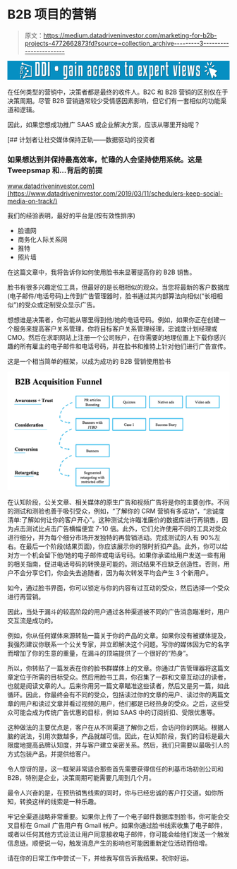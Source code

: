 # B2B 项目的营销

> 原文：<https://medium.datadriveninvestor.com/marketing-for-b2b-projects-4772662873fd?source=collection_archive---------3----------------------->

[![](img/391c9ec8270eac409f1ed002c2d9a738.png)](http://www.track.datadriveninvestor.com/1B9E)

在任何类型的营销中，决策者都是最终的收件人。B2C 和 B2B 营销的区别仅在于决策周期。尽管 B2B 营销通常较少受情感因素影响，但它们有一套相似的功能渠道和逻辑。

因此，如果您想成功推广 SAAS 或企业解决方案，应该从哪里开始呢？

[](https://www.datadriveninvestor.com/2019/03/11/schedulers-keep-social-media-on-track/) [## 计划者让社交媒体保持正轨——数据驱动的投资者

### 如果想达到并保持最高效率，忙碌的人会坚持使用系统。这是 Tweepsmap 和…背后的前提

www.datadriveninvestor.com](https://www.datadriveninvestor.com/2019/03/11/schedulers-keep-social-media-on-track/) 

我们的经验表明，最好的平台是(按有效性排序)

*   脸谱网
*   商务化人际关系网
*   推特
*   照片墙

在这篇文章中，我将告诉你如何使用脸书来显著提高你的 B2B 销售。

脸书有很多兴趣定位工具，但最好的是长相相似的观众。当您将最新的客户数据库(电子邮件/电话号码)上传到广告管理器时，脸书通过其内部算法向相似(“长相相似”)的受众或定制受众显示广告。

想想谁是决策者，你可能从哪里得到他/她的电话号码。例如，如果你正在创建一个服务来提高客户关系管理，你将目标客户关系管理经理，忠诚度计划经理或 CMO。然后在求职网站上注册一个公司账户，在你需要的地理位置上下载你感兴趣的所有雇主的电子邮件和电话号码，并在脸书和推特上针对他们进行广告宣传。

这是一个相当简单的框架，以成为成功的 B2B 营销使用脸书

![](img/c77c177e725fee061865b5dde89225a8.png)

在认知阶段，公关文章、相关媒体的原生广告和视频广告将是你的主要创作。不同的测试和测验也善于吸引受众，例如，“了解你的 CRM 营销有多成功”，“忠诚度清单:了解如何让你的客户开心”。这种测试允许瞄准廉价的数据库进行再销售，因为点击测试比点击广告横幅便宜 7-10 倍。此外，它们允许使用不同的工具对受众进行细分，并为每个细分市场开发独特的再营销活动。完成测试的人有 90%左右。在最后一个阶段(结果页面)，你应该展示你的限时折扣产品。此外，你可以给对方一个机会留下他/她的电子邮件或电话号码。如果你承诺给用户发送一些有用的相关指南，促进电话号码的转换是可能的。测试结果不应缺乏创造性。否则，用户不会分享它们，你会失去追随者，因为每次转发平均会产生 3 个新用户。

如今，通过脸书界面，你可以锁定与你的内容有过互动的受众，然后选择一个受众进行再营销。

因此，当处于漏斗的较高阶段的用户通过各种渠道被不同的广告消息瞄准时，用户交互流是成功的。

例如，你从任何媒体来源转贴一篇关于你的产品的文章。如果你没有被媒体提及，我强烈建议你联系一个公关专家，并立即解决这个问题。写你的媒体因为它的名字而增加了你的生意的重量，在漏斗的顶端提供了一个很好的“热身”。

所以，你转贴了一篇发表在你的脸书群媒体上的文章。你通过广告管理器将这篇文章定位于所需的目标受众。然后用脸书工具，你召集了一群和文章互动过的读者，也就是阅读文章的人。后来你用另一篇文章瞄准这些读者，然后又是另一篇，如此循环。因此，你最终会有不同的受众，包括读过你的文章的用户、读过你的两篇文章的用户和读过文章并看过视频的用户，他们都是已经热身的受众。之后，这些受众可能会成为传统广告优惠的目标，例如 SAAS 中的订阅折扣、受限优惠等。

这种做法的主要优点是，客户在从不同渠道了解你之后，会访问你的网站。根据人脑的说法，引用次数越多，产品就越可信。因此，在认知阶段，我们的目标是最大限度地提高品牌认知度，并与客户建立亲密关系。然后，我们只需要以最吸引人的方式包装产品，并提供给客户。

令人惊讶的是，这一框架非常适合那些首先需要获得信任的利基市场初创公司和 B2B，特别是企业，决策周期可能需要几周到几个月。

最令人兴奋的是，在预热销售线索的同时，你与已经忠诚的客户打交道。如你所知，转换这样的线索是一种乐趣。

牢记全渠道战略非常重要。如果你上传了一个电子邮件数据库到脸书，你可能会交叉目标在 Gmail 广告用户有 Gmail 帐户。如果你通过脸书线索收集了电子邮件，或者以任何其他方式设法让用户同意接收电子邮件，你可能会给他们发送一个触发信息链。顺便说一句，触发消息产生的影响也可能因重新定位活动而倍增。

请在你的日常工作中尝试一下，并给我写信告诉我结果。祝你好运。